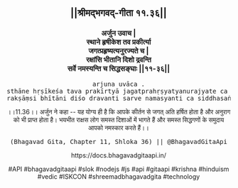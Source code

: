 <center><h2>||श्रीमद्‍भगवद्‍-गीता ११.३६||</h2>
<h3>अर्जुन उवाच |<br/>स्थाने हृषीकेश तव प्रकीर्त्या<br/>जगत्प्रहृष्यत्यनुरज्यते च |<br/>रक्षांसि भीतानि दिशो द्रवन्ति<br/>सर्वे नमस्यन्ति च सिद्धसङ्घाः ||११-३६||</h3>
<pre>arjuna uvāca .<br/>sthāne hṛṣīkeśa tava prakīrtyā jagatprahṛṣyatyanurajyate ca .<br/>rakṣāṃsi bhītāni diśo dravanti sarve namasyanti ca siddhasaṅghāḥ ||11-36||</pre>
<p>।।11.36।। अर्जुन ने कहा -- यह योग्य ही है कि आपके कीर्तन से जगत् अति हर्षित होता है और अनुराग को भी प्राप्त होता है। भयभीत राक्षस लोग समस्त दिशाओं में भागते हैं और समस्त सिद्धगणों के समुदाय आपको नमस्कार करते हैं।।</p>
<pre>(Bhagavad Gita, Chapter 11, Shloka 36) || @BhagavadGitaApi</pre><p>https://docs.bhagavadgitaapi.in/</p><p>#API #bhagavadgitaapi #slok #nodejs #js #api #gitaapi #krishna #hinduism #vedic #ISKCON #shreemadbhagavadgita #technology</p></center>